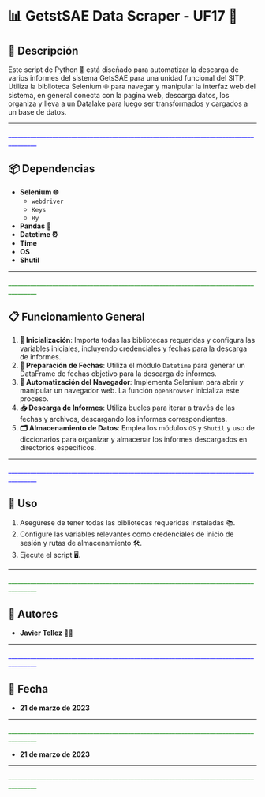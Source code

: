 
# 📊 GetstSAE Data Scraper - UF17 🚀

## 📘 Descripción

Este script de Python 🐍 está diseñado para automatizar la descarga de varios informes del sistema GetsSAE para una unidad funcional del SITP. Utiliza la biblioteca Selenium 🌐 para navegar y manipular la interfaz web del sistema, en general conecta con la pagina web, descarga datos, los organiza y lleva a un Datalake para luego ser transformados y cargados a un base de datos.

---
<span style="color:blue">_______________________________________________________________________________________</span>

## 📦 Dependencias

- **Selenium 🌐**
  - `webdriver`
  - `Keys`
  - `By`
- **Pandas 🐼**
- **Datetime ⏰**
- **Time**
- **OS**
- **Shutil**

---
<span style="color:green">_______________________________________________________________________________________</span>

## 📋 Funcionamiento General

1. **🌟 Inicialización**: Importa todas las bibliotecas requeridas y configura las variables iniciales, incluyendo credenciales y fechas para la descarga de informes.
2. **📆 Preparación de Fechas**: Utiliza el módulo `Datetime` para generar un DataFrame de fechas objetivo para la descarga de informes.
3. **🤖 Automatización del Navegador**: Implementa Selenium para abrir y manipular un navegador web. La función `openBrowser` inicializa este proceso.
4. **📥 Descarga de Informes**: Utiliza bucles para iterar a través de las fechas y archivos, descargando los informes correspondientes.
5. **🗂️ Almacenamiento de Datos**: Emplea los módulos `OS` y `Shutil` y uso de diccionarios para organizar y almacenar los informes descargados en directorios específicos.

---
<span style="color:blue">_______________________________________________________________________________________</span>

## 🚀 Uso

1. Asegúrese de tener todas las bibliotecas requeridas instaladas 📚.
2. Configure las variables relevantes como credenciales de inicio de sesión y rutas de almacenamiento 🛠️.
3. Ejecute el script 🖥️.

---
<span style="color:green">_______________________________________________________________________________________</span>

## 👥 Autores

- **Javier Tellez 🙋‍♂️**

---
<span style="color:blue">_______________________________________________________________________________________</span>

## 📅 Fecha

- **21 de marzo de 2023**

---
<span style="color:green">_______________________________________________________________________________________</span>

- **21 de marzo de 2023**

---
<span style="color:green">_______________________________________________________________________________________</span>
